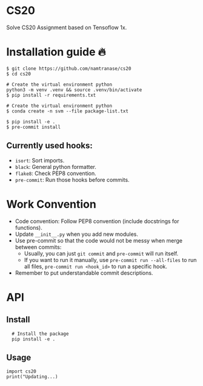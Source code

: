 # CS20

Solve CS20 Assignment based on Tensoflow 1x.


# Installation guide 🔥


```
$ git clone https://github.com/namtranase/cs20
$ cd cs20

# Create the virtual environment python
python3 -m venv .venv && source .venv/bin/activate
$ pip install -r requirements.txt

# Create the virtual environment python
$ conda create -n svm --file package-list.txt

$ pip install -e .
$ pre-commit install
```

## Currently used hooks:

- `isort`: Sort imports.
- `black`: General python formatter.
- `flake8`: Check PEP8 convention.
- `pre-commit`: Run those hooks before commits.

# Work Convention

- Code convention: Follow PEP8 convention (include docstrings for functions).
- Update `__init__.py` when you add new modules.
- Use pre-commit so that the code would not be messy when merge between commits:
  - Usually, you can just `git commit` and `pre-commit` will run itself.
  - If you want to run it manually, use `pre-commit run --all-files` to run all files, `pre-commit run <hook_id>` to run a specific hook.
- Remember to put understandable commit descriptions.

# API

## Install

```
  # Install the package
  pip install -e .
```

## Usage

```
import cs20
print("Updating...)
```


